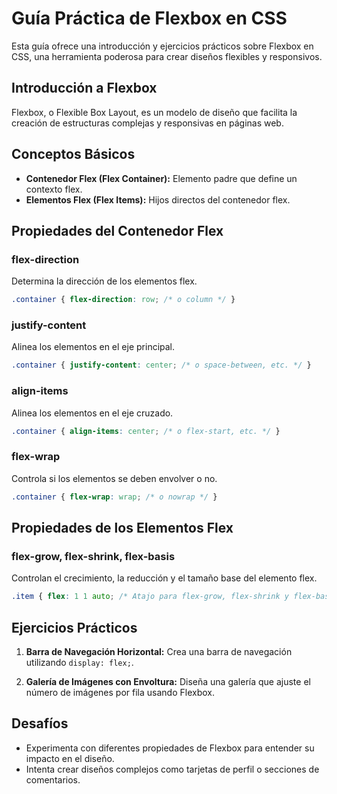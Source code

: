 
# Guía Práctica de Flexbox en CSS

Esta guía ofrece una introducción y ejercicios prácticos sobre Flexbox en CSS, una herramienta poderosa para crear diseños flexibles y responsivos.

## Introducción a Flexbox

Flexbox, o Flexible Box Layout, es un modelo de diseño que facilita la creación de estructuras complejas y responsivas en páginas web.

## Conceptos Básicos

- **Contenedor Flex (Flex Container):** Elemento padre que define un contexto flex.
- **Elementos Flex (Flex Items):** Hijos directos del contenedor flex.

## Propiedades del Contenedor Flex

### flex-direction
Determina la dirección de los elementos flex.
```css
.container { flex-direction: row; /* o column */ }
```

### justify-content
Alinea los elementos en el eje principal.
```css
.container { justify-content: center; /* o space-between, etc. */ }
```

### align-items
Alinea los elementos en el eje cruzado.
```css
.container { align-items: center; /* o flex-start, etc. */ }
```

### flex-wrap
Controla si los elementos se deben envolver o no.
```css
.container { flex-wrap: wrap; /* o nowrap */ }
```

## Propiedades de los Elementos Flex

### flex-grow, flex-shrink, flex-basis
Controlan el crecimiento, la reducción y el tamaño base del elemento flex.
```css
.item { flex: 1 1 auto; /* Atajo para flex-grow, flex-shrink y flex-basis */ }
```

## Ejercicios Prácticos

1. **Barra de Navegación Horizontal:**
   Crea una barra de navegación utilizando `display: flex;`.

2. **Galería de Imágenes con Envoltura:**
   Diseña una galería que ajuste el número de imágenes por fila usando Flexbox.

## Desafíos

- Experimenta con diferentes propiedades de Flexbox para entender su impacto en el diseño.
- Intenta crear diseños complejos como tarjetas de perfil o secciones de comentarios.


